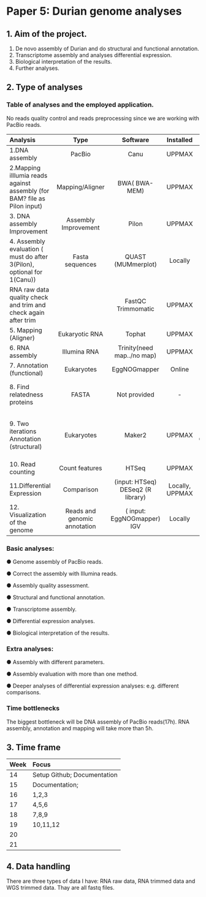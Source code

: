 # Paper 5: Durian genome analyses

## 1. Aim of the project.

1. De novo assembly of Durian and do structural and functional annotation.
2. Transcriptome assembly and analyses differential expression.
3. Biological interpretation of the results.
4. Further analyses.

## 2. Type of analyses

### Table of analyses and the employed application.

No reads quality control and reads preprocessing since we are working with PacBio reads.

| Analysis                                                     |             Type             |                           Software                           |    Installed    |                   ERT                    | Input/note                                               |
| :----------------------------------------------------------- | :--------------------------: | :----------------------------------------------------------: | :-------------: | :--------------------------------------: | -------------------------------------------------------- |
| 1.DNA assembly                                               |            PacBio            |                             Canu                             |     UPPMAX      |            **~17h (4 cores)**            | PacBio reads;                                            |
| 2.Mapping illlumia reads against assembly (for BAM? file as Pilon input) |       Mapping/Aligner        |                        BWA( BWA-MEM)                         |     UPPMAX      |                   ~ 1h                   | PacBio assembly; Illumina read;                          |
| 3. DNA assembly Improvement                                  |     Assembly Improvement     |                            Pilon                             |     UPPMAX      |                  ~30min                  | PacBio assembly; BAM files;                              |
| 4. Assembly  evaluation ( must do after 3(Pilon), optional for 1(Canu)) |       Fasta sequences        | QUAST																								(MUMmerplot) |     Locally     |                    ~                     | assembly                                                 |
| RNA raw data quality check and trim and check again after trim |                              |                      FastQC Trimmomatic                      |     UPPMAX      |                    ~                     |                                                          |
| 5. Mapping (Aligner)                                         |        Eukaryotic RNA        |                            Tophat                            |     UPPMAX      |            **~5h (2 cores)**             | Part for 6, all for 10.                                  |
| 6. RNA assembly                                              |         Illumina RNA         |                  Trinity(need map../no map)                  |     UPPMAX      |           **~5.5h (4 cores)**            |                                                          |
| 7. Annotation (functional)                                   |          Eukaryotes          |                         EggNOGmapper                         |     Online      |                                          | Input for 10?                                            |
| 8. Find relatedness proteins                                 |            FASTA             |                         Not provided                         |        -        |                    -                     | Reduce the number of species to run faster               |
| 9. Two iterations Annotation (structural)                    |          Eukaryotes          |                            Maker2                            |     UPPMAX      | **Two iterations 6,12h(long) (4 cores)** | (Input: assembly trinity output and relatedness protein) |
| 10. Read counting                                            |        Count features        |                            HTSeq                             |     UPPMAX      |                    ~                     |                                                          |
| 11.Differential Expression                                   |          Comparison          | (input:  																										HTSeq) DESeq2 (R library) | Locally, UPPMAX |                 Variable                 |                                                          |
| 12. Visualization of the genome                              | Reads and genomic annotation | ( input:																										EggNOGmapper) IGV |     Locally     |                 Variable                 |                                                          |

### Basic analyses:

●  Genome assembly of PacBio reads.

●  Correct the assembly with Illumina reads.

●  Assembly quality assessment.

●  Structural and functional annotation.

●  Transcriptome assembly.

●  Differential expression analyses.

●  Biological interpretation of the results.

### Extra analyses:

●  Assembly with different parameters.

●  Assembly evaluation with more than one method.

●  Deeper analyses of differential expression analyses: e.g. different comparisons.

### Time bottlenecks

The biggest bottleneck will be DNA assembly of PacBio reads(17h). RNA assembly, annotation and mapping will take more than 5h.



## 3. Time frame

| Week | Focus                       |
| :--- | :-------------------------- |
| 14   | Setup Github; Documentation |
| 15   | Documentation;              |
| 16   | 1,2,3                       |
| 17   | 4,5,6                       |
| 18   | 7,8,9                       |
| 19   | 10,11,12                    |
| 20   |                             |
| 21   |                             |

## 4. Data handling

There are three types of data I have: RNA raw data, RNA trimmed data and WGS trimmed data. Thay are all fastq files.